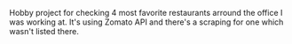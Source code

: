 Hobby project for checking 4 most favorite restaurants arround the office I was working at. It's using Zomato API and there's a scraping for one which wasn't listed there.
